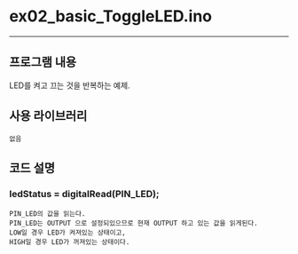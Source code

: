 # ex02\_basic\_ToggleLED.ino
* * * 
## 프로그램 내용
LED를 켜고 끄는 것을 반복하는 예제.

## 사용 라이브러리
    없음

## 코드 설명
### ledStatus = digitalRead(PIN_LED);
    PIN_LED의 값을 읽는다.
    PIN_LED는 OUTPUT 으로 설정되있으므로 현재 OUTPUT 하고 있는 값을 읽게된다.
    LOW일 경우 LED가 켜져있는 상태이고,
    HIGH일 경우 LED가 꺼져있는 상태이다.
